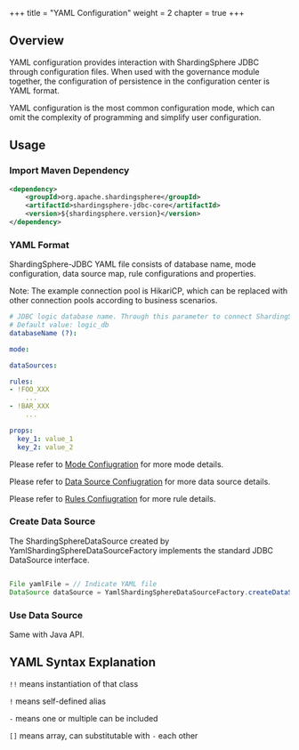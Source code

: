 +++
title = "YAML Configuration"
weight = 2
chapter = true
+++

## Overview

YAML configuration provides interaction with ShardingSphere JDBC through configuration files.
When used with the governance module together, the configuration of persistence in the configuration center is YAML format.

YAML configuration is the most common configuration mode, which can omit the complexity of programming and simplify user configuration.

## Usage

### Import Maven Dependency

```xml
<dependency>
    <groupId>org.apache.shardingsphere</groupId>
    <artifactId>shardingsphere-jdbc-core</artifactId>
    <version>${shardingsphere.version}</version>
</dependency>
```

### YAML Format

ShardingSphere-JDBC YAML file consists of database name, mode configuration, data source map, rule configurations and properties.

Note: The example connection pool is HikariCP, which can be replaced with other connection pools according to business scenarios.

```yaml
# JDBC logic database name. Through this parameter to connect ShardingSphere-JDBC and ShardingSphere-Proxy.
# Default value: logic_db
databaseName (?):

mode:

dataSources:

rules:
- !FOO_XXX
    ...
- !BAR_XXX
    ...

props:
  key_1: value_1
  key_2: value_2
```

Please refer to [Mode Confiugration](/en/user-manual/shardingsphere-jdbc/yaml-config/mode) for more mode details.

Please refer to [Data Source Confiugration](/en/user-manual/shardingsphere-jdbc/yaml-config/data-source) for more data source details.

Please refer to [Rules Confiugration](/en/user-manual/shardingsphere-jdbc/yaml-config/rules) for more rule details.

### Create Data Source

The ShardingSphereDataSource created by YamlShardingSphereDataSourceFactory implements the standard JDBC DataSource interface.

```java

File yamlFile = // Indicate YAML file
DataSource dataSource = YamlShardingSphereDataSourceFactory.createDataSource(yamlFile);
```

### Use Data Source

Same with Java API.

## YAML Syntax Explanation

`!!` means instantiation of that class

`!` means self-defined alias

`-` means one or multiple can be included

`[]` means array, can substitutable with `-` each other
